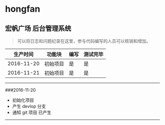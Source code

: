 # hongfan
## 宏帆广场 后台管理系统


> 可以将日志和问题纪录在这里，参与代码编写的人员可以核销和增加。

| 生产时间 | 功能块 | 编写 | 测试完毕 |
| --- | --- | --- | --- |
| 2016-11-20 | 初始项目 | 是 | 是 |
| 2016-11-21 | 初始项目 | 是 |是|






-------
###2016-11-20
* 初始化项目
* 产生 devlop 分支
* 通知 git 项目 已产生

-------







